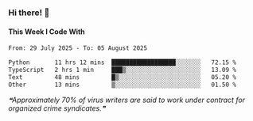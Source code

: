 ### Hi there! 👋

#### This Week I Code With
<!--START_SECTION:waka-->

```txt
From: 29 July 2025 - To: 05 August 2025

Python       11 hrs 12 mins  ██████████████████░░░░░░░   72.15 %
TypeScript   2 hrs 1 min     ███▒░░░░░░░░░░░░░░░░░░░░░   13.09 %
Text         48 mins         █▒░░░░░░░░░░░░░░░░░░░░░░░   05.20 %
Other        13 mins         ▒░░░░░░░░░░░░░░░░░░░░░░░░   01.50 %
```

<!--END_SECTION:waka-->

<!--STARTS_HERE_QUOTE_README-->
<i>❝Approximately 70% of virus writers are said to work under contract for organized crime syndicates.❞</i>
<!--ENDS_HERE_QUOTE_README-->
